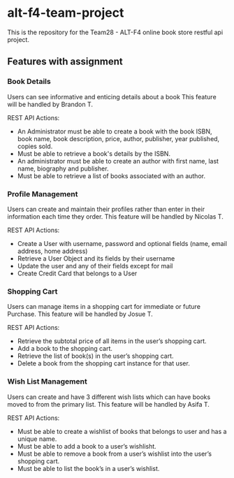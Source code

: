 # alt-f4-team-project
This is the repository for the Team28 - ALT-F4 online book store restful api project.

## Features with assignment
### Book Details 

Users can see informative and enticing details about a book
This feature will be handled by Brandon T.

REST API Actions:
  * An Administrator must be able to create a book with the book ISBN, book name, book description, price, author, publisher, year published, copies sold.
  * Must be able to retrieve a book's details by the ISBN.
  * An administrator must be able to create an author with first name, last name, biography and publisher.
  * Must be able to retrieve a list of books associated with an author.

### Profile Management 

Users can create and maintain their profiles rather than enter in their information each time they order.
This feature will be handled by Nicolas T.

REST API Actions:
  * Create a User with username, password and optional fields (name, email address, home address)
  * Retrieve a User Object and its fields by their username
  * Update the user and any of their fields except for mail
  * Create Credit Card that belongs to a User

### Shopping Cart  

Users can manage items in a shopping cart for immediate or future Purchase.
This feature will be handled by Josue T.

REST API Actions:
  * Retrieve the subtotal price of all items in the user’s shopping cart.
  * Add a book to the shopping cart.
  * Retrieve the list of book(s) in the user’s shopping cart.
  * Delete a book from the shopping cart instance for that user.

### Wish List Management 

Users can create and have 3 different wish lists which can have books moved to from the primary list.
This feature will be handled by Asifa T.

REST API Actions:
  * Must be able to create a wishlist of books that belongs to user and has a unique name.
  * Must be able to add a book to a user’s wishlisht.
  * Must be able to remove a book from a user’s wishlist into the user’s shopping cart.
  * Must be able to list the book’s in a user’s wishlist.


